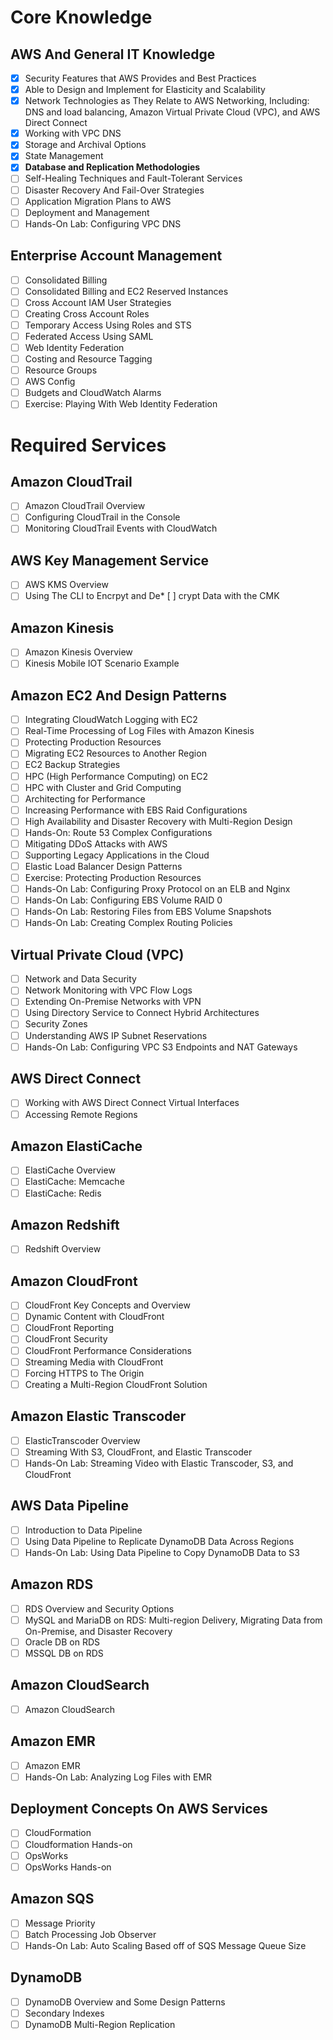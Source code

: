 
# Core Knowledge
## AWS And General IT Knowledge
* [x] Security Features that AWS Provides and Best Practices
* [x] Able to Design and Implement for Elasticity and Scalability
* [x] Network Technologies as They Relate to AWS Networking, Including: DNS and load balancing, Amazon Virtual Private Cloud (VPC), and AWS Direct Connect
* [x] Working with VPC DNS
* [x] Storage and Archival Options
* [x] State Management
* [x] **Database and Replication Methodologies**
* [ ] Self-Healing Techniques and Fault-Tolerant Services
* [ ] Disaster Recovery And Fail-Over Strategies
* [ ] Application Migration Plans to AWS
* [ ] Deployment and Management
* [ ] Hands-On Lab: Configuring VPC DNS
## Enterprise Account Management
* [ ] Consolidated Billing
* [ ] Consolidated Billing and EC2 Reserved Instances
* [ ] Cross Account IAM User Strategies
* [ ] Creating Cross Account Roles
* [ ] Temporary Access Using Roles and STS
* [ ] Federated Access Using SAML
* [ ] Web Identity Federation
* [ ] Costing and Resource Tagging
* [ ] Resource Groups
* [ ] AWS Config
* [ ] Budgets and CloudWatch Alarms
* [ ] Exercise: Playing With Web Identity Federation

# Required Services
## Amazon CloudTrail
* [ ] Amazon CloudTrail Overview
* [ ] Configuring CloudTrail in the Console
* [ ] Monitoring CloudTrail Events with CloudWatch

## AWS Key Management Service
* [ ] AWS KMS Overview
* [ ] Using The CLI to Encrpyt and De* [ ] crypt Data with the CMK

## Amazon Kinesis
* [ ] Amazon Kinesis Overview
* [ ] Kinesis Mobile IOT Scenario Example

## Amazon EC2 And Design Patterns
* [ ] Integrating CloudWatch Logging with EC2
* [ ] Real-Time Processing of Log Files with Amazon Kinesis
* [ ] Protecting Production Resources
* [ ] Migrating EC2 Resources to Another Region
* [ ] EC2 Backup Strategies
* [ ] HPC (High Performance Computing) on EC2
* [ ] HPC with Cluster and Grid Computing
* [ ] Architecting for Performance
* [ ] Increasing Performance with EBS Raid Configurations
* [ ] High Availability and Disaster Recovery with Multi-Region Design
* [ ]  Hands-On: Route 53 Complex Configurations
* [ ] Mitigating DDoS Attacks with AWS
* [ ] Supporting Legacy Applications in the Cloud
* [ ]  Elastic Load Balancer Design Patterns
* [ ] Exercise: Protecting Production Resources
* [ ] Hands-On Lab: Configuring Proxy Protocol on an ELB and Nginx
* [ ] Hands-On Lab: Configuring EBS Volume RAID 0
* [ ] Hands-On Lab: Restoring Files from EBS Volume Snapshots
* [ ] Hands-On Lab: Creating Complex Routing Policies

## Virtual Private Cloud (VPC)
* [ ] Network and Data Security
* [ ] Network Monitoring with VPC Flow Logs
* [ ] Extending On-Premise Networks with VPN
* [ ] Using Directory Service to Connect Hybrid Architectures
* [ ] Security Zones
* [ ] Understanding AWS IP Subnet Reservations
* [ ] Hands-On Lab: Configuring VPC S3 Endpoints and NAT Gateways

## AWS Direct Connect
* [ ] Working with AWS Direct Connect Virtual Interfaces
* [ ] Accessing Remote Regions

## Amazon ElastiCache
* [ ] ElastiCache Overview
* [ ] ElastiCache: Memcache
* [ ] ElastiCache: Redis

## Amazon Redshift
* [ ] Redshift Overview

## Amazon CloudFront
* [ ] CloudFront Key Concepts and Overview
* [ ] Dynamic Content with CloudFront
* [ ] CloudFront Reporting
* [ ] CloudFront Security
* [ ] CloudFront Performance Considerations
* [ ]  Streaming Media with CloudFront
* [ ] Forcing HTTPS to The Origin
* [ ] Creating a Multi-Region CloudFront Solution

## Amazon Elastic Transcoder
* [ ] ElasticTranscoder Overview
* [ ] Streaming With S3, CloudFront, and Elastic Transcoder
* [ ] Hands-On Lab: Streaming Video with Elastic Transcoder, S3, and CloudFront

## AWS Data Pipeline
* [ ] Introduction to Data Pipeline
* [ ] Using Data Pipeline to Replicate DynamoDB Data Across Regions
* [ ] Hands-On Lab: Using Data Pipeline to Copy DynamoDB Data to S3

## Amazon RDS
* [ ] RDS Overview and Security Options
* [ ] MySQL and MariaDB on RDS: Multi-region Delivery, Migrating Data from On-Premise, and Disaster Recovery
* [ ] Oracle DB on RDS
* [ ] MSSQL DB on RDS

## Amazon CloudSearch
* [ ] Amazon CloudSearch

## Amazon EMR
* [ ] Amazon EMR
* [ ] Hands-On Lab: Analyzing Log Files with EMR

## Deployment Concepts On AWS Services
* [ ] CloudFormation
* [ ] Cloudformation Hands-on
* [ ] OpsWorks
* [ ] OpsWorks Hands-on

## Amazon SQS
* [ ] Message Priority
* [ ] Batch Processing Job Observer
* [ ] Hands-On Lab: Auto Scaling Based off of SQS Message Queue Size

## DynamoDB
* [ ] DynamoDB Overview and Some Design Patterns
* [ ] Secondary Indexes
* [ ] DynamoDB Multi-Region Replication
